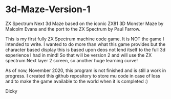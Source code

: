 # 3d-Maze-Version-1
ZX Spectrum Next 3d Maze based on the iconic ZX81 3D Monster Maze by Malcolm Evans and the port to the ZX Spectrum by Paul Farrow.

This is my first fully ZX Spectrum machine code game. It is NOT the game I intended to write. I wanted to do more than what this game provides but the character based display this is based upon deos not lend itself to the full 3d experience I had in mind! So that will be version 2 and will use the ZX spectrum Next layer 2 screen, so another huge learning curve!

As of now, November 2020, this program is not finished and is still a work in progress. I created this github repository to store mu code in case of loss and to make the game available to the world when it is completed :)

Dicky
